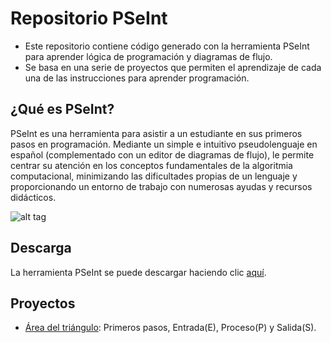 # Repositorio PSeInt
- Este repositorio contiene código generado con la herramienta PSeInt para aprender lógica de programación y diagramas de flujo. 
- Se basa en una serie de proyectos que permiten el aprendizaje de cada una de las instrucciones para aprender programación.

## ¿Qué es PSeInt?

PSeInt es una herramienta para asistir a un estudiante en sus primeros pasos en programación. Mediante un simple e intuitivo pseudolenguaje en español (complementado con un editor de diagramas de flujo), le permite centrar su atención en los conceptos fundamentales de la algoritmia computacional, minimizando las dificultades propias de un lenguaje y proporcionando un entorno de trabajo con numerosas ayudas y recursos didácticos.

![alt tag](http://pseint.sourceforge.net/slide/screenshot01.png)

## Descarga
La herramienta PSeInt se puede descargar haciendo clic [aquí](http://pseint.sourceforge.net/).

## Proyectos
- [Área del triángulo](AreaTriangulo/README.md): Primeros pasos, Entrada(E), Proceso(P) y Salida(S).
